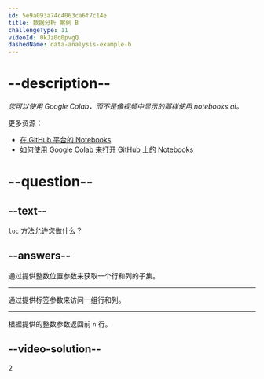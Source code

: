 ```yaml
---
id: 5e9a093a74c4063ca6f7c14e
title: 数据分析 案例 B
challengeType: 11
videoId: 0kJz0q0pvgQ
dashedName: data-analysis-example-b
---
```


# --description--

_您可以使用 Google Colab，而不是像视频中显示的那样使用 notebooks.ai。_

更多资源：

- [在 GitHub 平台的 Notebooks](https://github.com/ine-rmotr-curriculum/FreeCodeCamp-Pandas-Real-Life-Example)
- [如何使用 Google Colab 来打开 GitHub 上的 Notebooks](https://colab.research.google.com/github/googlecolab/colabtools/blob/master/notebooks/colab-github-demo.ipynb)

# --question--

## --text--

`loc` 方法允许您做什么？

## --answers--

通过提供整数位置参数来获取一个行和列的子集。

---

通过提供标签参数来访问一组行和列。

---

根据提供的整数参数返回前 `n` 行。

## --video-solution--

2
